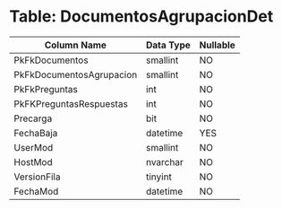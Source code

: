 # Table: DocumentosAgrupacionDet

| Column Name | Data Type | Nullable |
|-------------|-----------|----------|
| PkFkDocumentos | smallint | NO |
| PkFkDocumentosAgrupacion | smallint | NO |
| PkFkPreguntas | int | NO |
| PkFKPreguntasRespuestas | int | NO |
| Precarga | bit | NO |
| FechaBaja | datetime | YES |
| UserMod | smallint | NO |
| HostMod | nvarchar | NO |
| VersionFila | tinyint | NO |
| FechaMod | datetime | NO |
